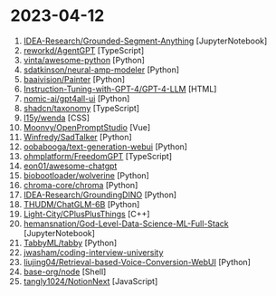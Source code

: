 # 2023-04-12

1. [IDEA-Research/Grounded-Segment-Anything](https://github.com/IDEA-Research/Grounded-Segment-Anything "Marrying Grounding DINO with Segment Anything & Stable Diffusion & BLIP & Whisper - Automatically Detect , Segment and Generate Anything with Image, Text, and Speech Inputs") [JupyterNotebook]
2. [reworkd/AgentGPT](https://github.com/reworkd/AgentGPT "🤖 Assemble, configure, and deploy autonomous AI Agents in your browser.") [TypeScript]
3. [vinta/awesome-python](https://github.com/vinta/awesome-python "A curated list of awesome Python frameworks, libraries, software and resources") [Python]
4. [sdatkinson/neural-amp-modeler](https://github.com/sdatkinson/neural-amp-modeler "Neural network emulator for guitar amplifiers.") [Python]
5. [baaivision/Painter](https://github.com/baaivision/Painter "Painter & SegGPT Series: Vision Foundation Models from BAAI") [Python]
6. [Instruction-Tuning-with-GPT-4/GPT-4-LLM](https://github.com/Instruction-Tuning-with-GPT-4/GPT-4-LLM "") [HTML]
7. [nomic-ai/gpt4all-ui](https://github.com/nomic-ai/gpt4all-ui "gpt4all chatbot ui") [Python]
8. [shadcn/taxonomy](https://github.com/shadcn/taxonomy "An open source application built using the new router, server components and everything new in Next.js 13.") [TypeScript]
9. [l15y/wenda](https://github.com/l15y/wenda "闻达：一个LLM调用平台。旨在通过使用为小模型外挂知识库查找的方式，在不能涌现的前提下实现近似于大模型的生成能力") [CSS]
10. [Moonvy/OpenPromptStudio](https://github.com/Moonvy/OpenPromptStudio "🥣 AIGC 提示词可视化编辑器") [Vue]
11. [Winfredy/SadTalker](https://github.com/Winfredy/SadTalker "（CVPR 2023）SadTalker：Learning Realistic 3D Motion Coefficients for Stylized Audio-Driven Single Image Talking Face Animation") [Python]
12. [oobabooga/text-generation-webui](https://github.com/oobabooga/text-generation-webui "A gradio web UI for running Large Language Models like LLaMA, llama.cpp, GPT-J, Pythia, OPT, and GALACTICA.") [Python]
13. [ohmplatform/FreedomGPT](https://github.com/ohmplatform/FreedomGPT "This codebase is for an React and Electron-based app that executes the FreedomGPT LLM locally (offline and private) on Mac and Windows using a chat-based interface (based on Alpaca Lora)") [TypeScript]
14. [eon01/awesome-chatgpt](https://github.com/eon01/awesome-chatgpt "🧠 A curated list of awesome ChatGPT resources, including libraries, SDKs, APIs, and more. 🌟 Please consider supporting this project by giving it a star.") 
15. [biobootloader/wolverine](https://github.com/biobootloader/wolverine "") [Python]
16. [chroma-core/chroma](https://github.com/chroma-core/chroma "the AI-native open-source embedding database") [Python]
17. [IDEA-Research/GroundingDINO](https://github.com/IDEA-Research/GroundingDINO "The official implementation of Grounding DINO: Marrying DINO with Grounded Pre-Training for Open-Set Object Detection") [Python]
18. [THUDM/ChatGLM-6B](https://github.com/THUDM/ChatGLM-6B "ChatGLM-6B：开源双语对话语言模型 | An Open Bilingual Dialogue Language Model") [Python]
19. [Light-City/CPlusPlusThings](https://github.com/Light-City/CPlusPlusThings "C++那些事") [C++]
20. [hemansnation/God-Level-Data-Science-ML-Full-Stack](https://github.com/hemansnation/God-Level-Data-Science-ML-Full-Stack "This roadmap contains 16 Chapters that can be completed in 8 months, whether you are a fresher in the field or an experienced professional who wants to transition into Data Science.") [JupyterNotebook]
21. [TabbyML/tabby](https://github.com/TabbyML/tabby "Self-hosted AI coding assistant") [Python]
22. [jwasham/coding-interview-university](https://github.com/jwasham/coding-interview-university "A complete computer science study plan to become a software engineer.") 
23. [liujing04/Retrieval-based-Voice-Conversion-WebUI](https://github.com/liujing04/Retrieval-based-Voice-Conversion-WebUI "") [Python]
24. [base-org/node](https://github.com/base-org/node "Everything required to run your own Base node") [Shell]
25. [tangly1024/NotionNext](https://github.com/tangly1024/NotionNext "使用 NextJS + Notion API 实现的，支持多种部署方案的静态博客，无需服务器、零门槛搭建网站，为Notion和所有创作者设计。") [JavaScript]
